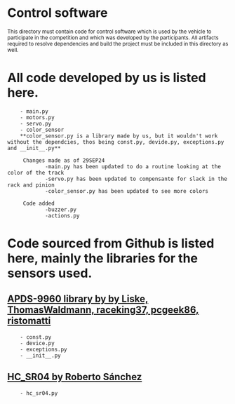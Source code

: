Control software
====

<sub>This directory must contain code for control software which is used by the vehicle to participate in the competition and which was developed by the participants.
All artifacts required to resolve dependencies and build the project must be included in this directory as well. </sub>




# All code developed by us is listed here.
        - main.py
        - motors.py
        - servo.py
        - color_sensor
        **color_sensor.py is a library made by us, but it wouldn't work without the dependcies, thos being const.py, devide.py, exceptions.py and __init__.py** 

         Changes made as of 29SEP24
                -main.py has been updated to do a routine looking at the color of the track
                -servo.py has been updated to compensante for slack in the rack and pinion
                -color_sensor.py has been updated to see more colors
        
         Code added
                -buzzer.py
                -actions.py


# Code sourced from Github is listed here, mainly the libraries for the sensors used.

## [APDS-9960 library by by Liske, ThomasWaldmann, raceking37, pcgeek86, ristomatti](https://github.com/liske/python-apds9960)
        - const.py
        - device.py
        - exceptions.py
        - __init__.py
        

    
## [HC_SR04  by  Roberto Sánchez](https://github.com/rsc1975/micropython-hcsr04)
        - hc_sr04.py    


